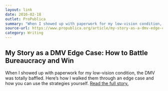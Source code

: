 ```yaml
---
layout: link
date: 2016-02-18
outlet: ProPublica
summary: "When I showed up with paperwork for my low-vision condition, the DMV was totally baffled. Here’s how I walked them through an edge case and how you can use the strategies yourself."
source-url: https://www.propublica.org/article/my-story-as-a-dmv-edge-case-how-to-battle-bureaucracy-and-win
category: Writing
---
```


## My Story as a DMV Edge Case: How to Battle Bureaucracy and Win

When I showed up with paperwork for my low-vision condition, the DMV was totally baffled. Here’s how I walked them through an edge case and how you can use the strategies yourself. [Read the full story.](https://www.propublica.org/article/my-story-as-a-dmv-edge-case-how-to-battle-bureaucracy-and-win)
